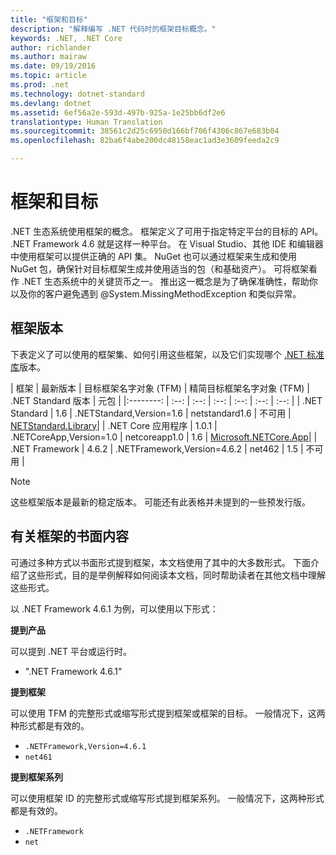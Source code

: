 ```yaml
---
title: "框架和目标"
description: "解释编写 .NET 代码时的框架目标概念。"
keywords: .NET, .NET Core
author: richlander
ms.author: mairaw
ms.date: 09/19/2016
ms.topic: article
ms.prod: .net
ms.technology: dotnet-standard
ms.devlang: dotnet
ms.assetid: 6ef56a2e-593d-497b-925a-1e25bb6df2e6
translationtype: Human Translation
ms.sourcegitcommit: 38561c2d25c6950d166bf706f4306c867e683b04
ms.openlocfilehash: 82ba6f4abe200dc48158eac1ad3e3609feeda2c9

---
```


# <a name="frameworks-and-targets"></a>框架和目标

.NET 生态系统使用框架的概念。 框架定义了可用于指定特定平台的目标的 API。 .NET Framework 4.6 就是这样一种平台。 在 Visual Studio、其他 IDE 和编辑器中使用框架可以提供正确的 API 集。 NuGet 也可以通过框架来生成和使用 NuGet 包，确保针对目标框架生成并使用适当的包（和基础资产）。 可将框架看作 .NET 生态系统中的关键货币之一。 推出这一概念是为了确保准确性，帮助你以及你的客户避免遇到 @System.MissingMethodException 和类似异常。

## <a name="framework-versions"></a>框架版本

下表定义了可以使用的框架集、如何引用这些框架，以及它们实现哪个 [.NET 标准库](library.md)版本。

| 框架 | 最新版本 | 目标框架名字对象 (TFM) | 精简目标框架名字对象 (TFM) | .NET Standard 版本 | 元包 |
|:--------: | :--: | :--: | :--: | :--: | :--: | :--: |
| .NET Standard | 1.6 | .NETStandard,Version=1.6 | netstandard1.6 | 不可用 | [NETStandard.Library](https://www.nuget.org/packages/NETStandard.Library)|
| .NET Core 应用程序 | 1.0.1 | .NETCoreApp,Version=1.0 | netcoreapp1.0 | 1.6 | [Microsoft.NETCore.App](https://www.nuget.org/packages/Microsoft.NETCore.App)|
| .NET Framework | 4.6.2 | .NETFramework,Version=4.6.2 | net462 | 1.5 | 不可用 |

> [!NOTE]
> 这些框架版本是最新的稳定版本。 可能还有此表格并未提到的一些预发行版。

## <a name="writing-about-frameworks"></a>有关框架的书面内容

可通过多种方式以书面形式提到框架，本文档使用了其中的大多数形式。 下面介绍了这些形式，目的是举例解释如何阅读本文档，同时帮助读者在其他文档中理解这些形式。

以 .NET Framework 4.6.1 为例，可以使用以下形式：

**提到产品**

可以提到 .NET 平台或运行时。

- ".NET Framework 4.6.1"

**提到框架**

可以使用 TFM 的完整形式或缩写形式提到框架或框架的目标。 一般情况下，这两种形式都是有效的。

- `.NETFramework,Version=4.6.1`
- `net461`

**提到框架系列**

可以使用框架 ID 的完整形式或缩写形式提到框架系列。 一般情况下，这两种形式都是有效的。

- `.NETFramework`
- `net`



<!--HONumber=Nov16_HO3-->


